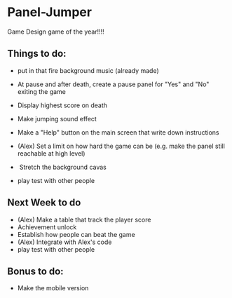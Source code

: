 # Panel-Jumper
Game Design game of the year!!!!

## Things to do: ##
*  put in that fire background music (already made)
*  At pause and after death, create a pause panel for "Yes" and "No" exiting the game 
*  Display highest score on death

*  Make jumping sound effect
*  Make a "Help" button on the main screen that write down instructions


*  (Alex) Set a limit on how hard the game can be (e.g. make the panel still reachable at high level)
*  Stretch the background cavas
*  play test with other people

## Next Week to do ##
*  (Alex) Make a table that track the player score
*  Achievement unlock
*  Establish how people can beat the game
*  (Alex) Integrate with Alex's code
*  play test with other people
## Bonus to do: ##
*  Make the mobile version
